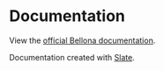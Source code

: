 # Documentation

View the [official Bellona documentation](https://jlwalkerlg.github.io/bellona-docs/).

Documentation created with [Slate](https://github.com/lord/slate).
